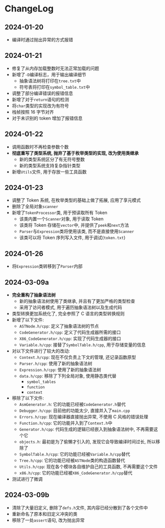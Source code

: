 # ChangeLog

## 2024-01-20

- 编译时通过抛出异常的方式报错

## 2024-01-21

- 修复了从内存加载整数时无法正常加载的问题
- 新增了`-D`编译标志，用于输出编译细节
  - 抽象语法树将打印在`tree.txt`中
  - 符号表将打印在`symbol_table.txt`中
- 调整了部分编译错误的报错信息
- 新增了对于`return`语句的检测
- 将`char`类型的实现改为有符号
- 栈帧按照 16 字节对齐
- 对于未识别的 token 增加了报错信息

## 2024-01-22

- 调用函数时不再检查参数个数
- **彻底重写了类型系统, 抛弃了基于枚举类型的实现, 改为使用类继承**
  - 新的类型系统区分了有无符号整数
  - 新的类型系统支持复杂指针类型
- 新增`Utils`文件, 用于存放一些工具函数

## 2024-01-23

- 调整了 Token 系统, 在枚举类型的基础上做了拓展, 应用了享元模式
- 删除了全局对象`scanner`
- 新增了`TokenProcessor`类, 用于预读取所有 Token
  - 该类内置一个`Scanner`对象, 用于读取 Token
  - 该类将 Token 存储在`vector`中, 并提供了`peek`和`next`方法
  - `Parser`与`Expression`类将使用该类, 而不是直接使用`Scanner`
  - 该类可以将 Token 序列写入文件, 用于调试(`token.txt`)

## 2024-01-26

- 将`Expression`类转移到了`Parser`内部

## 2024-03-09a

- **完全重构了抽象语法树**
  - 新的抽象语法树使用了类继承, 并且有了更加严格的类型检查
  - 采用了访问者模式, 用于遍历抽象语法树以及生成代码
- 类型转换更加系统化了, 完全参照了 C 语言的类型转换规则
- 新增了以下文件:
  - `ASTNode.h/cpp`: 定义了抽象语法树的节点
  - `CodeGenerator.h/cpp`: 定义了代码生成器所需的接口
  - `X86_CodeGenerator.h/cpp`: 实现了代码生成器的接口
  - `Variable.h/cpp`: 接替了`SymbolTable.h/cpp`, 用于存储变量的信息
- 对以下文件进行了较大的改动:
  - `Context.h/cpp`: 现在不仅负责上下文的管理, 还记录函数原型
  - `Parser.h/cpp`: 使用了新的抽象语法树
  - `Expression.h/cpp`: 使用了新的抽象语法树
  - `data.h/cpp`: 移除了下列全局对象, 使用静态类代替
    - `symbol_tables`
    - `function`
    - `context`
- 移除了以下文件:
  - `AsmGenerator.h`: 它的功能已经被`CodeGenerator.h`替代
  - `Debugger.h/cpp`: 目前他的功能太少, 直接并入了`main.cpp`
  - `Errors.h/cpp`: 现在编译器直接抛出异常, 不使用 C 风格的错误处理
  - `Function.h/cpp`: 它的功能并入到了`Context.h`中
  - `Generator.h/cpp`: 代码生成的逻辑已经嵌入到抽象语法树中, 不再需要这个它
  - `objects.h`: 最初是为了偷懒才引入的, 发现它会导致编译时间过长, 所以移除了
  - `SymbolTable.h/cpp`: 它的功能已经被`Variable.h/cpp`替代
  - `Tree.h/cpp`: 它的功能已经被`ASTNode`类的构造函数替代
  - `Utils.h/cpp`: 现在各个模块各自维护自己的工具函数, 不再需要这个文件
  - `x86.h/cpp`: 它的功能已经被`X86_CodeGenerator.h/cpp`替代
- 测试进行了微调

## 2024-03-09b

- 清除了大量旧定义, 删除了`defs.h`文件, 其内容已经分散到了各个文件中
- 重新命名了原本和旧定义冲突的类
- 移除了一处`assert`语句, 改为抛出异常
